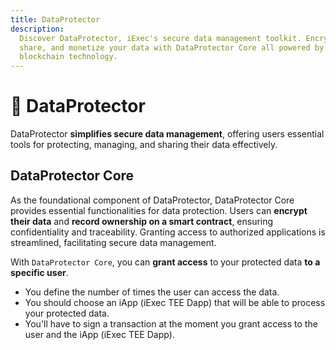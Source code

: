 ```yaml
---
title: DataProtector
description:
  Discover DataProtector, iExec's secure data management toolkit. Encrypt,
  share, and monetize your data with DataProtector Core all powered by
  blockchain technology.
---
```


# 🔐 DataProtector <span style="margin-left: 12px; position: absolute; top: -2px;"><Badge type="tip" text="2.0.0" /></span>

DataProtector **simplifies secure data management**, offering users essential
tools for protecting, managing, and sharing their data effectively.

## DataProtector Core

As the foundational component of DataProtector, DataProtector Core provides
essential functionalities for data protection. Users can **encrypt their data**
and **record ownership on a smart contract**, ensuring confidentiality and
traceability. Granting access to authorized applications is streamlined,
facilitating secure data management.

With `DataProtector Core`, you can **grant access** to your protected data **to
a specific user**.

- You define the number of times the user can access the data.
- You should choose an iApp (iExec TEE Dapp) that will be able to process your
  protected data.
- You'll have to sign a transaction at the moment you grant access to the user
  and the iApp (iExec TEE Dapp).
